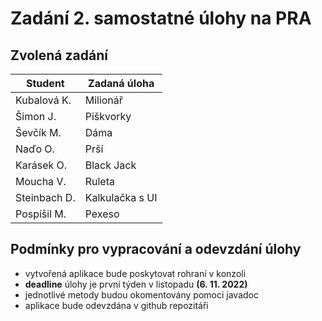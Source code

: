 # Zadání 2. samostatné úlohy na PRA

## Zvolená zadání
| Student      | Zadaná úloha    |
|--------------|-----------------|
| Kubalová K.  | Milionář        |
| Šimon J.     | Piškvorky       |
| Ševčík M.    | Dáma            |
| Naďo O.      | Prší            |
| Karásek O.   | Black Jack      |
| Moucha V.    | Ruleta          |
| Steinbach D. | Kalkulačka s UI |
| Pospíšil M.  | Pexeso          |


## Podmínky pro vypracování a odevzdání úlohy
- vytvořená aplikace bude poskytovat rohraní v konzoli
- **deadline** úlohy je první týden v listopadu **(6. 11. 2022)**
- jednotlivé metody budou okomentovány pomoci javadoc
- aplikace bude odevzdána v github repozitáři
